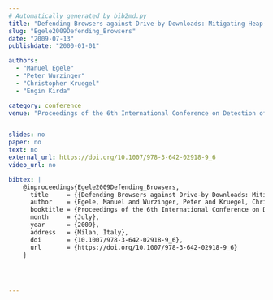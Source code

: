 ```yaml
---
# Automatically generated by bib2md.py
title: "Defending Browsers against Drive-by Downloads: Mitigating Heap-Spraying Code Injection Attacks"
slug: "Egele2009Defending_Browsers"
date: "2009-07-13"
publishdate: "2000-01-01"

authors:
  - "Manuel Egele"
  - "Peter Wurzinger"
  - "Christopher Kruegel"
  - "Engin Kirda"

category: conference
venue: "Proceedings of the 6th International Conference on Detection of Intrusions and Malware & Vulnerability Assessment"


slides: no
paper: no
text: no
external_url: https://doi.org/10.1007/978-3-642-02918-9_6
video_url: no

bibtex: |
    @inproceedings{Egele2009Defending_Browsers,
      title     = {{Defending Browsers against Drive-by Downloads: Mitigating Heap-Spraying Code Injection Attacks}},
      author    = {Egele, Manuel and Wurzinger, Peter and Kruegel, Christopher and Kirda, Engin},
      booktitle = {Proceedings of the 6th International Conference on Detection of Intrusions and Malware \& Vulnerability Assessment},
      month     = {July},
      year      = {2009},
      address   = {Milan, Italy},
      doi       = {10.1007/978-3-642-02918-9_6},
      url       = {https://doi.org/10.1007/978-3-642-02918-9_6}
    }




---
```


